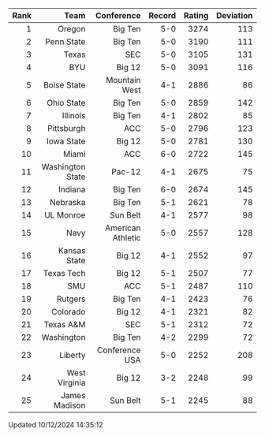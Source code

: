 | Rank  | Team                 | Conference           | Record   | Rating | Deviation |
| ---:  | ---:                 | ---:                 | ---:     | ---:   | ---:      |
| 1     | Oregon               | Big Ten              | 5-0      | 3274   | 113       |
| 2     | Penn State           | Big Ten              | 5-0      | 3190   | 111       |
| 3     | Texas                | SEC                  | 5-0      | 3105   | 131       |
| 4     | BYU                  | Big 12               | 5-0      | 3091   | 116       |
| 5     | Boise State          | Mountain West        | 4-1      | 2886   | 86        |
| 6     | Ohio State           | Big Ten              | 5-0      | 2859   | 142       |
| 7     | Illinois             | Big Ten              | 4-1      | 2802   | 85        |
| 8     | Pittsburgh           | ACC                  | 5-0      | 2796   | 123       |
| 9     | Iowa State           | Big 12               | 5-0      | 2781   | 130       |
| 10    | Miami                | ACC                  | 6-0      | 2722   | 145       |
| 11    | Washington State     | Pac-12               | 4-1      | 2675   | 75        |
| 12    | Indiana              | Big Ten              | 6-0      | 2674   | 145       |
| 13    | Nebraska             | Big Ten              | 5-1      | 2621   | 78        |
| 14    | UL Monroe            | Sun Belt             | 4-1      | 2577   | 98        |
| 15    | Navy                 | American Athletic    | 5-0      | 2557   | 128       |
| 16    | Kansas State         | Big 12               | 4-1      | 2552   | 97        |
| 17    | Texas Tech           | Big 12               | 5-1      | 2507   | 77        |
| 18    | SMU                  | ACC                  | 5-1      | 2487   | 110       |
| 19    | Rutgers              | Big Ten              | 4-1      | 2423   | 76        |
| 20    | Colorado             | Big 12               | 4-1      | 2321   | 82        |
| 21    | Texas A&M            | SEC                  | 5-1      | 2312   | 72        |
| 22    | Washington           | Big Ten              | 4-2      | 2299   | 72        |
| 23    | Liberty              | Conference USA       | 5-0      | 2252   | 208       |
| 24    | West Virginia        | Big 12               | 3-2      | 2248   | 99        |
| 25    | James Madison        | Sun Belt             | 5-1      | 2245   | 88        |

Updated 10/12/2024 14:35:12
